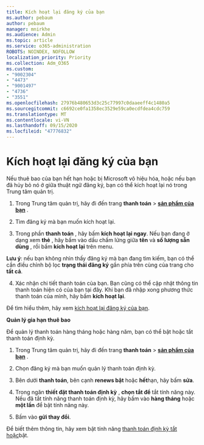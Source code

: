 ```yaml
---
title: Kích hoạt lại đăng ký của bạn
ms.author: pebaum
author: pebaum
manager: mnirkhe
ms.audience: Admin
ms.topic: article
ms.service: o365-administration
ROBOTS: NOINDEX, NOFOLLOW
localization_priority: Priority
ms.collection: Adm_O365
ms.custom:
- "9002304"
- "4473"
- "9001497"
- "4736"
- "3551"
ms.openlocfilehash: 27976b480653d3c25c77997c0daaeeff4c1480a5
ms.sourcegitcommit: c6692ce0fa1358ec3529e59ca0ecdfdea4cdc759
ms.translationtype: MT
ms.contentlocale: vi-VN
ms.lasthandoff: 09/15/2020
ms.locfileid: "47776832"
---
```

# <a name="reactivate-your-subscription"></a>Kích hoạt lại đăng ký của bạn

Nếu thuê bao của bạn hết hạn hoặc bị Microsoft vô hiệu hóa, hoặc nếu bạn đã hủy bỏ nó ở giữa thuật ngữ đăng ký, bạn có thể kích hoạt lại nó trong Trung tâm quản trị.

1. Trong Trung tâm quản trị, hãy đi đến trang **thanh toán**  >  **[sản phẩm của bạn](https://go.microsoft.com/fwlink/p/?linkid=842054)** .

2. Tìm đăng ký mà bạn muốn kích hoạt lại.

3. Trong phần **thanh toán** , hãy bấm **kích hoạt lại ngay**. Nếu bạn đang ở dạng xem **thẻ** , hãy bấm vào dấu chấm lửng giữa **tên** và **số lượng sẵn dùng** , rồi bấm **kích hoạt lại** trên menu.

**Lưu ý**: nếu bạn không nhìn thấy đăng ký mà bạn đang tìm kiếm, bạn có thể cần điều chỉnh bộ lọc **trạng thái đăng ký** gần phía trên cùng của trang cho **tất cả**.

4. Xác nhận chi tiết thanh toán của bạn. Bạn cũng có thể cập nhật thông tin thanh toán hiện có của bạn tại đây. Khi bạn đã nhập xong phương thức thanh toán của mình, hãy bấm **kích hoạt lại**.

Để tìm hiểu thêm, hãy xem [kích hoạt lại đăng ký của bạn](https://docs.microsoft.com/microsoft-365/commerce/subscriptions/reactivate-your-subscription).

**Quản lý gia hạn thuê bao**

Để quản lý thanh toán hàng tháng hoặc hàng năm, bạn có thể bật hoặc tắt thanh toán định kỳ.

1. Trong Trung tâm quản trị, hãy đi đến trang **thanh toán**  >  **[sản phẩm của bạn](https://go.microsoft.com/fwlink/p/?linkid=842054)** .

2. Chọn đăng ký mà bạn muốn quản lý thanh toán định kỳ.

3. Bên dưới **thanh toán**, bên cạnh **renews bật** hoặc **hết**hạn, hãy bấm **sửa**.

4. Trong ngăn **thiết đặt thanh toán định kỳ** , **chọn tắt để** tắt tính năng này. Nếu đã tắt tính năng thanh toán định kỳ, hãy bấm vào **hàng tháng** hoặc **một lần** để bật tính năng này.

5. Bấm vào **gửi thay đổi**.

Để biết thêm thông tin, hãy xem bật tính năng [thanh toán định kỳ tắt hoặc](https://docs.microsoft.com/microsoft-365/commerce/subscriptions/renew-your-subscription#turn-recurring-billing-off-or-on)bật.
